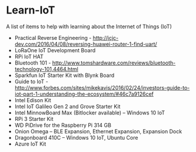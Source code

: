 # Learn-IoT

A list of items to help with learning about the Internet of Things (IoT)
* Practical Reverse Engineering - http://jcjc-dev.com/2016/04/08/reversing-huawei-router-1-find-uart/
* LoRaOne IoT Development Board
* RPi IoT HAT
* Bluetooth 101 - http://www.tomshardware.com/reviews/bluetooth-technology-101,4464.html
* Sparkfun IoT Starter Kit with Blynk Board
* Guide to IoT  - http://www.forbes.com/sites/mikekavis/2016/02/24/investors-guide-to-iot-part-1-understanding-the-ecosystem/#46c7a9126cef
* Intel Edison Kit
* Intel IoT Galileo Gen 2 and Grove Starter Kit
* Intel MinnowBoard Max (Bitlocker available) – Windows 10 IoT
* RPi 3 Starter Kit
* WD PiDrive for the Raspberry Pi 314 GB
* Onion Omega – BLE Expansion, Ethernet Expansion, Expansion Dock
* Dragonboard 410C – Windows 10 IoT, Ubuntu Core
* Azure IoT Kit
